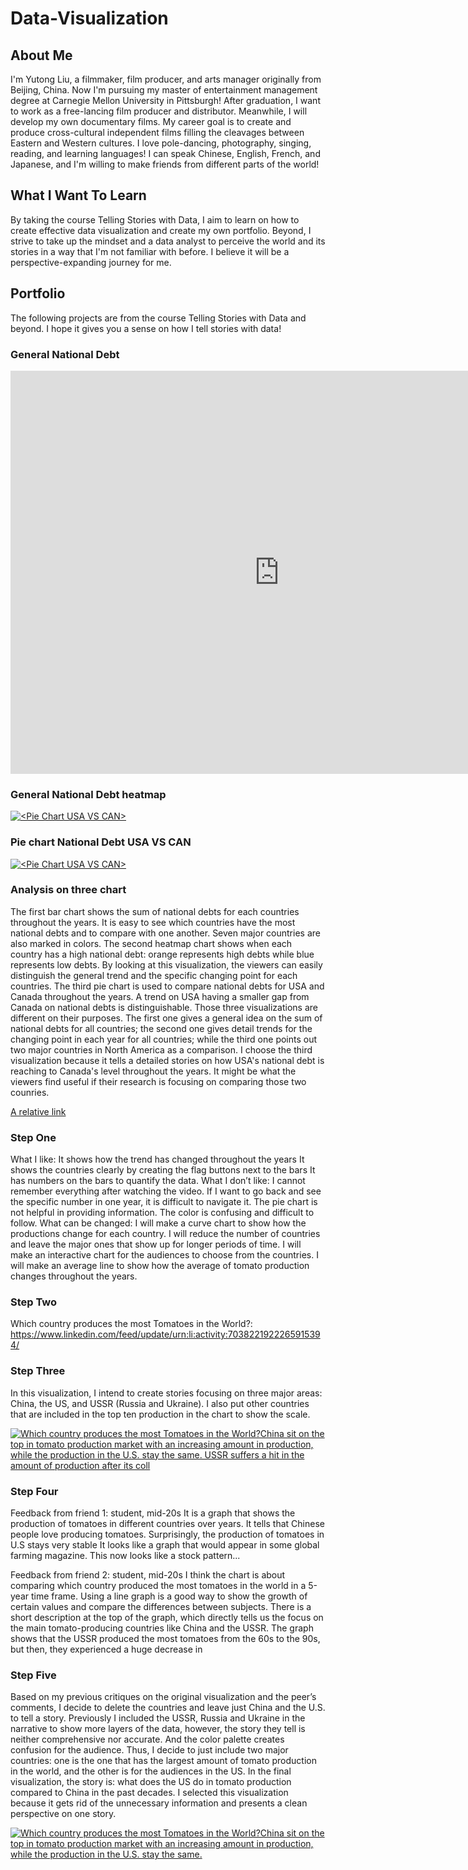 # Data-Visualization

## About Me 

I'm Yutong Liu, a filmmaker, film producer, and arts manager originally from Beijing, China. Now I'm pursuing my master of entertainment management degree at Carnegie Mellon University in Pittsburgh! After graduation, I want to work as a free-lancing film producer and distributor. Meanwhile, I will develop my own documentary films. My career goal is to create and produce cross-cultural independent films filling the cleavages between Eastern and Western cultures. I love pole-dancing, photography, singing, reading, and learning languages! I can speak Chinese, English, French, and Japanese, and I'm willing to make friends from different parts of the world! 

## What I Want To Learn

By taking the course Telling Stories with Data, I aim to learn on how to create effective data visualization and create my own portfolio. Beyond, I strive to take up the mindset and a data analyst to perceive the world and its stories in a way that I'm not familiar with before. I believe it will be a perspective-expanding journey for me.

## Portfolio

The following projects are from the course Telling Stories with Data and beyond. I hope it gives you a sense on how I tell stories with data!

### General National Debt
<iframe src="https://data.oecd.org/chart/7fa3" width="860" height="645" style="border: 0" mozallowfullscreen="true" webkitallowfullscreen="true" allowfullscreen="true"><a href="https://data.oecd.org/chart/7fa3" target="_blank">OECD Chart: General government debt, Total, % of GDP, Annual, 2022</a></iframe>

### General National Debt heatmap
<div class='tableauPlaceholder' id='viz1699400327701' style='position: relative'><noscript><a href='#'><img alt='&lt;Pie Chart USA VS CAN&gt; ' src='https:&#47;&#47;public.tableau.com&#47;static&#47;images&#47;na&#47;nationaldebtheatmap&#47;1&#47;1_rss.png' style='border: none' /></a></noscript><object class='tableauViz'  style='display:none;'><param name='host_url' value='https%3A%2F%2Fpublic.tableau.com%2F' /> <param name='embed_code_version' value='3' /> <param name='site_root' value='' /><param name='name' value='nationaldebtheatmap&#47;1' /><param name='tabs' value='no' /><param name='toolbar' value='yes' /><param name='static_image' value='https:&#47;&#47;public.tableau.com&#47;static&#47;images&#47;na&#47;nationaldebtheatmap&#47;1&#47;1.png' /> <param name='animate_transition' value='yes' /><param name='display_static_image' value='yes' /><param name='display_spinner' value='yes' /><param name='display_overlay' value='yes' /><param name='display_count' value='yes' /><param name='language' value='zh-CN' /><param name='filter' value='publish=yes' /></object></div>        
<script type='text/javascript'>                 
  var divElement = document.getElementById('viz1699400327701');              
  var vizElement = divElement.getElementsByTagName('object')[0];         
  vizElement.style.width='100%';vizElement.style.height=(divElement.offsetWidth*0.75)+'px';      
  var scriptElement = document.createElement('script');               
  scriptElement.src = 'https://public.tableau.com/javascripts/api/viz_v1.js';    
  vizElement.parentNode.insertBefore(scriptElement, vizElement);           
</script>

### Pie chart National Debt USA VS CAN
<div class='tableauPlaceholder' id='viz1699400018957' style='position: relative'><noscript><a href='#'><img alt='&lt;Pie Chart USA VS CAN&gt; ' src='https:&#47;&#47;public.tableau.com&#47;static&#47;images&#47;1_&#47;1_16989581714110&#47;1&#47;1_rss.png' style='border: none' /></a></noscript><object class='tableauViz'  style='display:none;'><param name='host_url' value='https%3A%2F%2Fpublic.tableau.com%2F' /> <param name='embed_code_version' value='3' /> <param name='site_root' value='' /><param name='name' value='1_16989581714110&#47;1' /><param name='tabs' value='no' /><param name='toolbar' value='yes' /><param name='static_image' value='https:&#47;&#47;public.tableau.com&#47;static&#47;images&#47;1_&#47;1_16989581714110&#47;1&#47;1.png' /> <param name='animate_transition' value='yes' /><param name='display_static_image' value='yes' /><param name='display_spinner' value='yes' /><param name='display_overlay' value='yes' /><param name='display_count' value='yes' /><param name='language' value='zh-CN' /><param name='filter' value='publish=yes' /></object></div>            
<script type='text/javascript'>                
  var divElement = document.getElementById('viz1699400018957');          
  var vizElement = divElement.getElementsByTagName('object')[0];          
  vizElement.style.width='100%';vizElement.style.height=(divElement.offsetWidth*0.75)+'px';          
  var scriptElement = document.createElement('script');        
  scriptElement.src = 'https://public.tableau.com/javascripts/api/viz_v1.js';   
  vizElement.parentNode.insertBefore(scriptElement, vizElement);          
</script>

### Analysis on three chart
The first bar chart shows the sum of national debts for each countries throughout the years. It is easy to see which countries have the most national debts and to compare with one another. Seven major countries are also marked in colors. The second heatmap chart shows when each country has a high national debt: orange represents high debts while blue represents low debts. By looking at this visualization, the viewers can easily distinguish the general trend and the specific changing point for each countries. The third pie chart is used to compare national debts for USA and Canada throughout the years. A trend on USA having a smaller gap from Canada on national debts is distinguishable. 
Those three visualizations are different on their purposes. The first one gives a general idea on the sum of national debts for all countries; the second one gives detail trends for the changing point in each year for all countries; while the third one points out two major countries in North America as a comparison. I choose the third visualization because it tells a detailed stories on how USA's national debt is reaching to Canada's level throughout the years. It might be what the viewers find useful if their research is focusing on comparing those two counries.

[A relative link](/page2.md)

### Step One
What I like:
It shows how the trend has changed throughout the years
It shows the countries clearly by creating the flag buttons next to the bars
It has numbers on the bars to quantify the data.
What I don’t like: 
I cannot remember everything after watching the video. If I want to go back and see the specific number in one year, it is difficult to navigate it. 
The pie chart is not helpful in providing information.
The color is confusing and difficult to follow.
What can be changed:
I will make a curve chart to show how the productions change for each country.
I will reduce the number of countries and leave the major ones that show up for longer periods of time.
I will make an interactive chart for the audiences to choose from the countries. 
I will make an average line to show how the average of tomato production changes throughout the years.

### Step Two
Which country produces the most Tomatoes in the World?: https://www.linkedin.com/feed/update/urn:li:activity:7038221922265915394/

### Step Three
In this visualization,  I intend to create stories focusing on three major areas: China, the US, and USSR (Russia and Ukraine). I also put other countries that are included in the top ten production in the chart to show the scale. 

<div class='tableauPlaceholder' id='viz1700099370852' style='position: relative'><noscript><a href='#'><img alt='Which country produces the most Tomatoes in the World?China sit on the top in tomato production market with an increasing amount in production, while the production in the  U.S. stay the same. USSR suffers a hit in the amount of production after its coll ' src='https:&#47;&#47;public.tableau.com&#47;static&#47;images&#47;to&#47;tomatoproduction&#47;1&#47;1_rss.png' style='border: none' /></a></noscript><object class='tableauViz'  style='display:none;'><param name='host_url' value='https%3A%2F%2Fpublic.tableau.com%2F' /> <param name='embed_code_version' value='3' /> <param name='site_root' value='' /><param name='name' value='tomatoproduction&#47;1' /><param name='tabs' value='no' /><param name='toolbar' value='yes' /><param name='static_image' value='https:&#47;&#47;public.tableau.com&#47;static&#47;images&#47;to&#47;tomatoproduction&#47;1&#47;1.png' /> <param name='animate_transition' value='yes' /><param name='display_static_image' value='yes' /><param name='display_spinner' value='yes' /><param name='display_overlay' value='yes' /><param name='display_count' value='yes' /><param name='language' value='zh-CN' /><param name='filter' value='publish=yes' /></object></div>       
<script type='text/javascript'>           
  var divElement = document.getElementById('viz1700099370852');       
  var vizElement = divElement.getElementsByTagName('object')[0];            
  vizElement.style.width='100%';vizElement.style.height=(divElement.offsetWidth*0.75)+'px';      
  var scriptElement = document.createElement('script');          
  scriptElement.src = 'https://public.tableau.com/javascripts/api/viz_v1.js';   
  vizElement.parentNode.insertBefore(scriptElement, vizElement);       
</script>

### Step Four
Feedback from friend 1: student, mid-20s
It is a graph that shows the production of tomatoes in different countries over years. It tells that Chinese people love producing tomatoes. Surprisingly, the production of tomatoes in U.S stays very stable
It looks like a graph that would appear in some global farming magazine.
This now looks like a stock pattern...

Feedback from friend 2: student, mid-20s
I think the chart is about comparing which country produced the most tomatoes in the world in a 5-year time frame. Using a line graph is a good way to show the growth of certain values and compare the differences between subjects.
There is a short description at the top of the graph, which directly tells us the focus on the main tomato-producing countries like China and the USSR. The graph shows that the USSR produced the most tomatoes from the 60s to the 90s, but then, they experienced a huge decrease in 

### Step Five
Based on my previous critiques on the original visualization and the peer’s comments, I decide to delete the countries and leave just China and the U.S. to tell a story. 
Previously I included the USSR, Russia and Ukraine in the narrative to show more layers of the data, however, the story they tell is neither comprehensive nor accurate. And the color palette creates confusion for the audience. Thus, I decide to just include two major countries: one is the one that has the largest amount of tomato production in the world, and the other is for the audiences in the US. 
In the final visualization, the story is: what does the US do in tomato production compared to China in the past decades. I selected this visualization because it gets rid of the unnecessary information and presents a clean perspective on one story. 

<div class='tableauPlaceholder' id='viz1700107786477' style='position: relative'><noscript><a href='#'><img alt='Which country produces the most Tomatoes in the World?China sit on the top in tomato production market with an increasing amount in production, while the production in the  U.S. stay the same.  ' src='https:&#47;&#47;public.tableau.com&#47;static&#47;images&#47;to&#47;tomatoproduction&#47;2&#47;1_rss.png' style='border: none' /></a></noscript><object class='tableauViz'  style='display:none;'><param name='host_url' value='https%3A%2F%2Fpublic.tableau.com%2F' /> <param name='embed_code_version' value='3' /> <param name='site_root' value='' /><param name='name' value='tomatoproduction&#47;2' /><param name='tabs' value='no' /><param name='toolbar' value='yes' /><param name='static_image' value='https:&#47;&#47;public.tableau.com&#47;static&#47;images&#47;to&#47;tomatoproduction&#47;2&#47;1.png' /> <param name='animate_transition' value='yes' /><param name='display_static_image' value='yes' /><param name='display_spinner' value='yes' /><param name='display_overlay' value='yes' /><param name='display_count' value='yes' /><param name='language' value='zh-CN' /><param name='filter' value='publish=yes' /></object></div>             
<script type='text/javascript'>         
  var divElement = document.getElementById('viz1700107786477');     
  var vizElement = divElement.getElementsByTagName('object')[0];          
  vizElement.style.width='100%';vizElement.style.height=(divElement.offsetWidth*0.75)+'px';    
  var scriptElement = document.createElement('script');        
  scriptElement.src = 'https://public.tableau.com/javascripts/api/viz_v1.js';        
  vizElement.parentNode.insertBefore(scriptElement, vizElement);         
</script>

